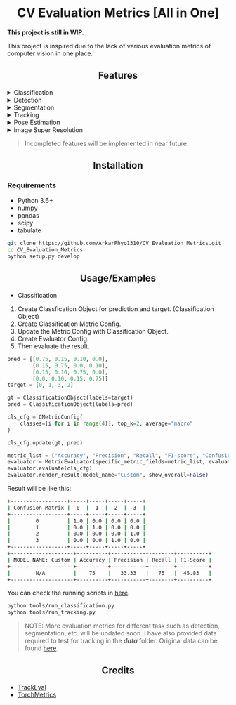 # <div align="center">CV Evaluation Metrics [All in One] </div>

**This project is still in WIP.**

This project is inspired due to the lack of various evaluation metrics of computer vision in one place.

## <div align="center"> Features </div>

<details>
<summary> Classification  </summary>

- Accuracy :ballot_box_with_check:
- Precision :ballot_box_with_check:
- Recall :ballot_box_with_check:
- F1-Score :ballot_box_with_check:
- Confusion Matrix :ballot_box_with_check:
  
</details>

<details>
<summary> Detection </summary>

- Coming Soon...
  
</details>

<details>
<summary> Segmentation </summary>

- Coming Soon...
  
</details>
<details>
<summary> Tracking </summary>

- CLEAR metrics :ballot_box_with_check:
- HOTA metrics :ballot_box_with_check:
- Identity metrics :ballot_box_with_check:
  
</details>
<details>
<summary> Pose Estimation </summary>

- Coming Soon...
  
</details>
<details>
<summary> Image Super Resolution </summary>

- Coming Soon...
  
</details>

>Incompleted features will be implemented in near future.

## <div align="center"> Installation </div>

### Requirements

- Python 3.6+
- numpy
- pandas
- scipy
- tabulate

```bash
git clone https://github.com/ArkarPhyo1310/CV_Evaluation_Metrics.git
cd CV_Evaluation_Metrics
python setup.py develop
```

## <div align="center"> Usage/Examples </div>

- Classification

1. Create Classfication Object for prediction and target. (Classification Object)
2. Create Classification Metric Config.
3. Update the Metric Config with Classification Object.
4. Create Evaluator Config.
5. Then evaluate the result.

```python
pred = [[0.75, 0.15, 0.10, 0.0],
        [0.15, 0.75, 0.0, 0.10],
        [0.15, 0.10, 0.75, 0.0],
        [0.0, 0.10, 0.15, 0.75]]
target = [0, 1, 3, 2]

gt = ClassificationObject(labels=target)
pred = ClassificationObject(labels=pred)

cls_cfg = CMetricConfig(
    classes=[i for i in range(4)], top_k=2, average="macro"
)

cls_cfg.update(gt, pred)

metric_list = ["Accuracy", "Precision", "Recall", "F1-score", "Confusion Matrix"]
evaluator = MetricEvaluator(specific_metric_fields=metric_list, evaluation_task="classification")
evaluator.evaluate(cls_cfg)
evaluator.render_result(model_name="Custom", show_overall=False)
```

Result will be like this:

```bash
+------------------+-----+-----+-----+-----+
| Confusion Matrix |  0  |  1  |  2  |  3  |
+------------------+-----+-----+-----+-----+
|        0         | 1.0 | 0.0 | 0.0 | 0.0 |
|        1         | 0.0 | 1.0 | 0.0 | 0.0 |
|        2         | 0.0 | 0.0 | 0.0 | 1.0 |
|        3         | 0.0 | 0.0 | 1.0 | 0.0 |
+------------------+-----+-----+-----+-----+
+--------------------+----------+-----------+--------+----------+
| MODEL NAME: Custom | Accuracy | Precision | Recall | F1-Score |
+--------------------+----------+-----------+--------+----------+
|        N/A         |    75    |   33.33   |   75   |  45.83   |
+--------------------+----------+-----------+--------+----------+
```

You can check the running scripts in [here](tools).

```bash
python tools/run_classification.py
python tools/run_tracking.py
```

>NOTE: More evaluation metrics for different task such as detection, segmentation, etc. will be updated soon. I have also provided data required to test for tracking in the ***data*** folder. Original data can be found [here](https://github.com/JonathonLuiten/TrackEval#quickly-evaluate-on-supported-benchmarks).

## <div align="center">Credits </div>

- [TrackEval](https://github.com/JonathonLuiten/TrackEval)
- [TorchMetrics](https://torchmetrics.rtfd.io/en/latest)
